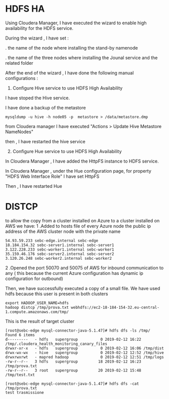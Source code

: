 # HDFS HA
Using Cloudera Manager, I have executed the wizard to enable high availability for the HDFS service.

During the wizard , I have set :

.  the name of the node where installing the stand-by namenode

.  the name of the three nodes where installing the Jounal service and the related folder 

After the end of the wizard , I have done the following manual configurations :

1.  Configure Hive service to use HDFS High Availability 

  I have stoped the Hive service.

  I have done a backup of the metastore 
  ```
  mysqldump -u hive -h node05 -p  metastore > /data/metastore.dmp
  ```
  from Cloudera manager I have executed "Actions > Update Hive Metastore NameNodes"

  then , I have restarted the hive service

2.  Configure Hue service to use HDFS High Availability 

   In Cloudera Manager , I have added the HttpFS instance to HDFS service.
   
   In Cloudera Manager , under the Hue configuration page, for property "HDFS Web Interface Role"  I have set HttpFS
   
   Then , I have restarted Hue

# DISTCP
to allow the copy from a cluster installed on Azure to a cluster installed on AWS we have:
1  .Added to hosts file of every Azure node the public ip address of the AWS cluster node with the private name
```
54.93.59.233 sebc-edge.internal sebc-edge
18.184.154.32 sebc-server1.internal sebc-server1
3.122.228.233 sebc-worker1.internal sebc-worker1
35.159.46.176 sebc-server2.internal sebc-server2
3.120.26.248 sebc-worker2.internal sebc-worker2
```
2  .Opened the port 50070 and 50075 of AWS for inbound communication to any ( this because the current Azure configuration has dynamic ip configuration for outbound)

Then, we have successfully executed a copy of a small file. We have used hdfs because this user is present in both clusters
```
export HADOOP_USER_NAME=hdfs
hadoop distcp /tmp/prova.txt webhdfs://ec2-18-184-154-32.eu-central-1.compute.amazonaws.com/tmp/
```
This is the result of target cluster
```
[root@sebc-edge mysql-connector-java-5.1.47]# hdfs dfs -ls /tmp/
Found 6 items
d---------   - hdfs   supergroup          0 2019-02-12 16:22 /tmp/.cloudera_health_monitoring_canary_files
drwxr-xr-x   - hdfs   supergroup          0 2019-02-12 16:06 /tmp/dist
drwx-wx-wx   - hive   supergroup          0 2019-02-12 12:52 /tmp/hive
drwxrwxrwt   - mapred hadoop              0 2019-02-12 12:51 /tmp/logs
-rw-r--r--   3 hdfs   supergroup         18 2019-02-12 16:23 /tmp/prova.txt
-rw-r--r--   3 root   supergroup         20 2019-02-12 15:48 /tmp/test.txt

[root@sebc-edge mysql-connector-java-5.1.47]# hdfs dfs -cat /tmp/prova.txt
test trasmissione
```

